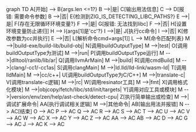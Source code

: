 graph TD
    A[开始] --> B{args.len <=1?}
    B -->|是| C[输出用法信息]
    C --> D[报错: 需要命令参数]
    B -->|否| E{检测到ZIG_IS_DETECTING_LIBC_PATHS?}
    E -->|是| F{存在无限循环环境变量?}
    F -->|是| G[报错: 无法找到libc]
    F -->|否| H[设置环境变量防止递归]
    H --> I{args[1]是'cc'?}
    I -->|是| J[执行cc命令]
    I -->|否| K[修改参数为cc并执行]
    E -->|否| L[解析命令cmd=args[1]]
    L --> M{命令匹配列表}
    M -->|build-exe/build-lib/build-obj| N[调用buildOutputType]
    M -->|test| O[调用buildOutputType为测试]
    M -->|run| P[调用buildOutputType运行]
    M -->|dlltool/ranlib/lib/ar| Q[调用llvmArMain]
    M -->|build| R[调用cmdBuild]
    M -->|clang/-cc1/-cc1as| S[调用clangMain]
    M -->|ld.lld/lld-link/wasm-ld| T[调用lldMain]
    M -->|cc/c++| U[调用buildOutputType为C/C++]
    M -->|translate-c| V[调用translate-c逻辑]
    M -->|rc| W[调用resinator工具]
    M -->|fmt| X[调用格式化模块]
    M -->|objcopy/fetch/libc/std/init/targets| Y[调用对应工具或模块]
    M -->|version/env/zen/help/ast-check/detect-cpu| Z[执行简单输出或检查]
    M -->|调试扩展命令| AA[执行调试相关逻辑]
    M -->|其他命令| AB[输出用法并报错]
    N --> AC[结束]
    O --> AC
    P --> AC
    Q --> AC
    R --> AC
    S --> AC
    T --> AC
    U --> AC
    V --> AC
    W --> AC
    X --> AC
    Y --> AC
    Z --> AC
    AA --> AC
    AB --> AC
    D --> AC
    G --> AC
    J --> AC
    K --> AC
